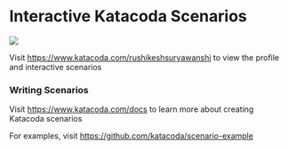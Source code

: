 # Interactive Katacoda Scenarios

[![](http://shields.katacoda.com/katacoda/rushikeshsuryawanshi/count.svg)](https://www.katacoda.com/rushikeshsuryawanshi "Get your profile on Katacoda.com")

Visit https://www.katacoda.com/rushikeshsuryawanshi to view the profile and interactive scenarios

### Writing Scenarios
Visit https://www.katacoda.com/docs to learn more about creating Katacoda scenarios

For examples, visit https://github.com/katacoda/scenario-example
